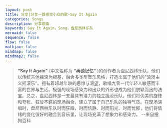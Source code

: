 ```yaml
---
layout: post
title: 分享|分享一首感觉小众的歌-Say It Again
categories: Songs
description: 分享歌曲
keywords: Say It Again，Song，盘尼西林乐队
mermaid: false
sequence: false
flow: false
mathjax: false
mindmap: false
mindmap2: false
---
```




> **"Say It Again"** (中文名称为 **“再谈记忆”** )的创作者为盘尼西林乐队，他们以传统吉他摇滚为根基，融合多类型音乐风格，打造出属于他们的"浪漫主义摇滚乐"。拥有着超越年龄的思维与渴望，歌唱九零一代年轻人敏感而丰富的世界与生活。极强的现场感染力和出众的外形也成为他们脱颖而出的法宝。总之，盘尼西林是一支最具有潜力的独立摇滚乐队，他们将优美的旋律和夸张、狂放不羁的现场融合，建立了属于自己乐队的独特气质。在现场演唱时，盘尼西林乐队时而狂躁，时而恬静、时而阳光、时而忧郁，他们将情绪的变化很好的融合到音乐里，让现场充满了想象力和感染力。
--来自搜狗百科


